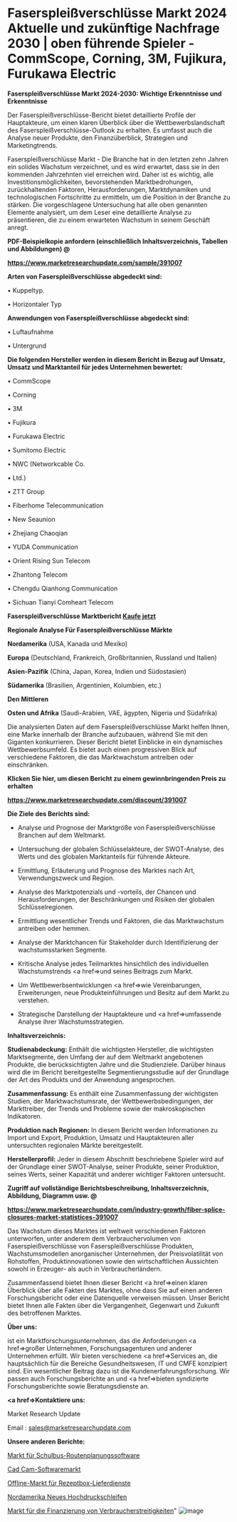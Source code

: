 # Faserspleißverschlüsse Markt 2024 Aktuelle und zukünftige Nachfrage 2030 | oben führende Spieler - CommScope, Corning, 3M, Fujikura, Furukawa Electric

<strong>Faserspleißverschlüsse Markt 2024-2030: Wichtige Erkenntnisse und Erkenntnisse</strong>

Der Faserspleißverschlüsse-Bericht bietet detaillierte Profile der Hauptakteure, um einen klaren Überblick über die Wettbewerbslandschaft des Faserspleißverschlüsse-Outlook zu erhalten. Es umfasst auch die Analyse neuer Produkte, den Finanzüberblick, Strategien und Marketingtrends.

Faserspleißverschlüsse Markt - Die Branche hat in den letzten zehn Jahren ein solides Wachstum verzeichnet, und es wird erwartet, dass sie in den kommenden Jahrzehnten viel erreichen wird. Daher ist es wichtig, alle Investitionsmöglichkeiten, bevorstehenden Marktbedrohungen, zurückhaltenden Faktoren, Herausforderungen, Marktdynamiken und technologischen Fortschritte zu ermitteln, um die Position in der Branche zu stärken. Die vorgeschlagene Untersuchung hat alle oben genannten Elemente analysiert, um dem Leser eine detaillierte Analyse zu präsentieren, die zu einem erwarteten Wachstum in seinem Geschäft anregt.



<strong><b>PDF-Beispielkopie anfordern (einschließlich Inhaltsverzeichnis, Tabellen und Abbildungen) @ </b></strong>

<strong><a href=https://www.marketresearchupdate.com/sample/391007>

<strong>https://www.marketresearchupdate.com/sample/391007</u></a></strong></strong>



<strong>Arten von Faserspleißverschlüsse abgedeckt sind:</strong>

• Kuppeltyp.

• Horizontaler Typ



<strong>Anwendungen von Faserspleißverschlüsse abgedeckt sind:</strong>

• Luftaufnahme

• Untergrund



<strong>Die folgenden Hersteller werden in diesem Bericht in Bezug auf Umsatz, Umsatz und Marktanteil für jedes Unternehmen bewertet:</strong>

• CommScope

• Corning

• 3M

• Fujikura

• Furukawa Electric

• Sumitomo Electric

• NWC (Networkcable Co.

• Ltd.)

• ZTT Group

• Fiberhome Telecommunication

• New Seaunion

• Zhejiang Chaoqian

• YUDA Communication

• Orient Rising Sun Telecom

• Zhantong Telecom

• Chengdu Qianhong Communication

• Sichuan Tianyi Comheart Telecom



<strong>Faserspleißverschlüsse Marktbericht <a href=https://www.marketresearchupdate.com/buynow/391007>Kaufe jetzt</a></strong>



<strong>Regionale Analyse Für Faserspleißverschlüsse Märkte</strong>



<strong>Nordamerika</strong> (USA, Kanada und Mexiko)



<strong>Europa</strong> (Deutschland, Frankreich, Großbritannien, Russland und Italien)



<strong>Asien-Pazifik</strong> (China, Japan, Korea, Indien und Südostasien)



<strong>Südamerika</strong> (Brasilien, Argentinien, Kolumbien, etc.)



<strong>Den Mittleren</strong> 

<strong>Osten und Afrika</strong> (Saudi-Arabien, VAE, ägypten, Nigeria und Südafrika)

Die analysierten Daten auf dem Faserspleißverschlüsse Markt helfen Ihnen, eine Marke innerhalb der Branche aufzubauen, während Sie mit den Giganten konkurrieren. Dieser Bericht bietet Einblicke in ein dynamisches Wettbewerbsumfeld. Es bietet auch einen progressiven Blick auf verschiedene Faktoren, die das Marktwachstum antreiben oder einschränken.



<strong>Klicken Sie hier, um diesen Bericht zu einem gewinnbringenden Preis zu erhalten
</strong>

<strong><a href=https://www.marketresearchupdate.com/discount/391007>https://www.marketresearchupdate.com/discount/391007</b></u></strong></a>



<strong>Die Ziele des Berichts sind:</strong>

- Analyse und Prognose der Marktgröße von Faserspleißverschlüsse Branchen auf dem Weltmarkt.

- Untersuchung der globalen Schlüsselakteure, der SWOT-Analyse, des Werts und des globalen Marktanteils für führende Akteure.

- Ermittlung, Erläuterung und Prognose des Marktes nach Art, Verwendungszweck und Region.

- Analyse des Marktpotenzials und -vorteils, der Chancen und Herausforderungen, der Beschränkungen und Risiken der globalen Schlüsselregionen.

- Ermittlung wesentlicher Trends und Faktoren, die das Marktwachstum antreiben oder hemmen.

- Analyse der Marktchancen für Stakeholder durch Identifizierung der wachstumsstarken Segmente.

- Kritische Analyse jedes Teilmarktes hinsichtlich des individuellen Wachstumstrends <a href=>und</a> seines Beitrags zum Markt.

- Um Wettbewerbsentwicklungen <a href=>wie</a> Vereinbarungen, Erweiterungen, neue Produkteinführungen und Besitz auf dem Markt zu verstehen.

- Strategische Darstellung der Hauptakteure und <a href=>umfas</a>sende Analyse ihrer Wachstumsstrategien.



<strong>Inhaltsverzeichnis:</strong>



<strong>Studienabdeckung:</strong> Enthält die wichtigsten Hersteller, die wichtigsten Marktsegmente, den Umfang der auf dem Weltmarkt angebotenen Produkte, die berücksichtigten Jahre und die Studienziele. Darüber hinaus wird die im Bericht bereitgestellte Segmentierungsstudie auf der Grundlage der Art des Produkts und der Anwendung angesprochen.



<strong>Zusammenfassung:</strong> Es enthält eine Zusammenfassung der wichtigsten Studien, der Marktwachstumsrate, der Wettbewerbsbedingungen, der Markttreiber, der Trends und Probleme sowie der makroskopischen Indikatoren.



<strong>Produktion nach Regionen:</strong> In diesem Bericht werden Informationen zu Import und Export, Produktion, Umsatz und Hauptakteuren aller untersuchten regionalen Märkte bereitgestellt.



<strong>Herstellerprofil:</strong> Jeder in diesem Abschnitt beschriebene Spieler wird auf der Grundlage einer SWOT-Analyse, seiner Produkte, seiner Produktion, seines Werts, seiner Kapazität und anderer wichtiger Faktoren untersucht.



<strong><b>Zugriff auf vollständige Berichtsbeschreibung, Inhaltsverzeichnis, Abbildung, Diagramm usw. @ </b></strong>

<strong><a href=https://www.marketresearchupdate.com/industry-growth/fiber-splice-closures-market-statistices-391007>https://www.marketresearchupdate.com/industry-growth/fiber-splice-closures-market-statistices-391007</a></strong>

Das Wachstum dieses Marktes ist weltweit verschiedenen Faktoren unterworfen, unter anderem dem Verbrauchervolumen von Faserspleißverschlüsse von Faserspleißverschlüsse Produkten, Wachstumsmodellen anorganischer Unternehmen, der Preisvolatilität von Rohstoffen, Produktinnovationen sowie den wirtschaftlichen Aussichten sowohl in Erzeuger- als auch in Verbraucherländern.

Zusammenfassend bietet Ihnen dieser Bericht <a href=>einen</a> klaren Überblick über alle Fakten des Marktes, ohne dass Sie auf einen anderen Forschungsbericht oder eine Datenquelle verweisen müssen. Unser Bericht bietet Ihnen alle Fakten über die Vergangenheit, Gegenwart und Zukunft des betroffenen Marktes.



<strong>Über uns:</strong>

 ist ein Marktforschungsunternehmen, das die Anforderungen <a href=>großer</a> Unternehmen, Forschungsagenturen und anderer Unternehmen erfüllt. Wir bieten verschiedene <a href=>Services</a> an, die hauptsächlich für die Bereiche Gesundheitswesen, IT und CMFE konzipiert sind. Ein wesentlicher Beitrag dazu ist die Kundenerfahrungsforschung. Wir passen auch Forschungsberichte an und <a href=>bieten</a> syndizierte Forschungsberichte sowie Beratungsdienste an.



<strong><a href=>Kontaktiere uns:</a></strong>

Market Research Update

Email : sales@marketresearchupdate.com



<strong>Unsere anderen Berichte:</strong>

<a href=https://www.linkedin.com/pulse/school-bus-routing-software-market-pointing>Markt für Schulbus-Routenplanungssoftware</a>

<a href=https://www.linkedin.com/pulse/cad-cam-software-market-size-emerging-trends>Cad Cam-Softwaremarkt</a>

<a href=https://www.linkedin.com/pulse/offline-recipe-box-delivery-service-market-size-trends>Offline-Markt für Rezeptbox-Lieferdienste</a>

<a href=https://www.linkedin.com/pulse/north-america-new-high-pressure-grinding>Nordamerika Neues Hochdruckschleifen</a>

<a href=https://www.linkedin.com/pulse/consumer-litigation-funding-market-size-bbrje/>Markt für die Finanzierung von Verbraucherstreitigkeiten</a>"
![image](https://github.com/Gayatrikarjule/Market-Analysis-361/assets/97346546/c88f7bf2-f92c-4b67-9ada-9634234c45f5)
